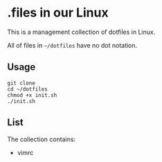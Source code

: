 # .files in our Linux

This is a management collection of dotfiles in Linux.

All of files in `~/dotfiles` have no dot notation.

## Usage

    git clone
    cd ~/dotfiles
    chmod +x init.sh
    ./init.sh

## List
The collection contains:
* vimrc
